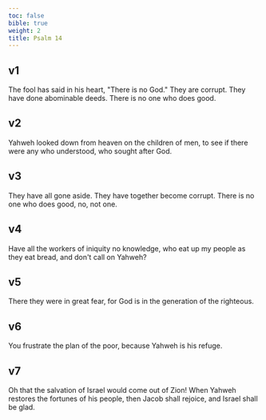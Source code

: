 ```yaml
---
toc: false
bible: true
weight: 2
title: Psalm 14
---
```




## v1 
The fool has said in his heart, "There is no God." They are corrupt. They have done abominable deeds. There is no one who does good. 

## v2 
Yahweh looked down from heaven on the children of men, to see if there were any who understood, who sought after God. 

## v3 
They have all gone aside. They have together become corrupt. There is no one who does good, no, not one. 

## v4 
Have all the workers of iniquity no knowledge, who eat up my people as they eat bread, and don't call on Yahweh? 

## v5 
There they were in great fear, for God is in the generation of the righteous. 

## v6 
You frustrate the plan of the poor, because Yahweh is his refuge. 

## v7 
Oh that the salvation of Israel would come out of Zion! When Yahweh restores the fortunes of his people, then Jacob shall rejoice, and Israel shall be glad.
